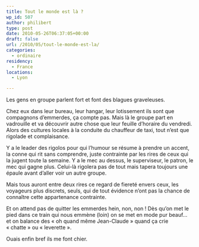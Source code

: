 ```yaml
---
title: Tout le monde est là ?
wp_id: 507
author: philibert
type: post
date: 2010-05-26T06:37:05+00:00
draft: false
url: /2010/05/tout-le-monde-est-la/
categories:
  - ordinaire
residency:
  - France
locations:
  - Lyon

---
```

Les gens en groupe parlent fort et font des blagues graveleuses. 

Chez eux dans leur bureau, leur hangar, leur lotissement ils sont que compagnons d&#8217;emmerdes, ça compte pas. Mais là le groupe part en vadrouille et va découvrir autre chose que leur feuille d&rsquo;horaire du vendredi. Alors des cultures locales à la conduite du chauffeur de taxi, tout n&rsquo;est que rigolade et complaisance.

Y a le leader des rigolos pour qui l&rsquo;humour se résume à prendre un accent, la conne qui rit sans comprendre, juste contrainte par les rires de ceux qui la jugent toute la semaine. Y a le mec au dessus, le superviseur, le patron, le mec qui gagne plus. Celui-là rigolera pas de tout mais tapera toujours une épaule avant d&rsquo;aller voir un autre groupe. 

Mais tous auront entre deux rires ce regard de fiereté envers ceux, les voyageurs plus discrets, seuls, qui de tout évidence n&rsquo;ont pas la chance de connaître cette appartenance contrainte. 

Et on attend pas de quitter les emmerdes hein, non, non ! Dès qu&rsquo;on met le pied dans ce train qui nous emmène (loin) on se met en mode pur beauf&#8230; et on balance des « oh quand même Jean-Claude » quand ça crie « chatte » ou « leverette ». 

Ouais enfin bref ils me font chier.